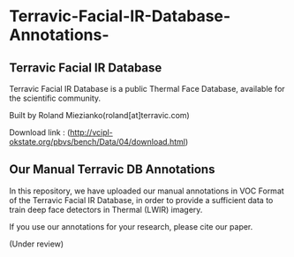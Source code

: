 # Terravic-Facial-IR-Database-Annotations-

## Terravic Facial IR Database

Terravic Facial IR Database is a public Thermal Face Database, available for the scientific community. 

Built by Roland Miezianko(roland[at]terravic.com)

Download link : (http://vcipl-okstate.org/pbvs/bench/Data/04/download.html)

## Our Manual Terravic DB Annotations

In this repository, we have uploaded our manual annotations in VOC Format of the Terravic Facial IR Database, in order to provide a sufficient data to train deep face detectors in Thermal (LWIR) imagery.


If you use our annotations for your research, please cite our paper.

(Under review)

